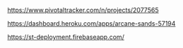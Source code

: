 https://www.pivotaltracker.com/n/projects/2077565

https://dashboard.heroku.com/apps/arcane-sands-57194

https://st-deployment.firebaseapp.com/


